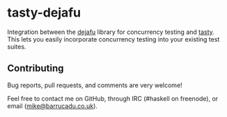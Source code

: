 tasty-dejafu
============

Integration between the [dejafu][] library for concurrency testing and
[tasty][]. This lets you easily incorporate concurrency testing into
your existing test suites.

Contributing
------------

Bug reports, pull requests, and comments are very welcome!

Feel free to contact me on GitHub, through IRC (#haskell on freenode),
or email (mike@barrucadu.co.uk).

[dejafu]: https://hackage.haskell.org/package/dejafu
[tasty]:  https://hackage.haskell.org/package/tasty
